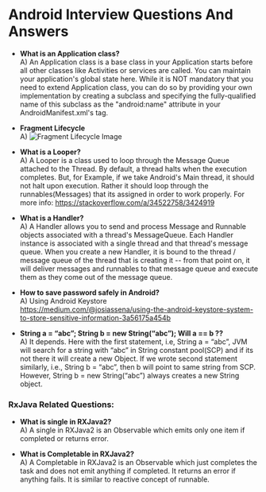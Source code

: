 # Android Interview Questions And Answers

* **What is an Application class?**<br/>
A) An Application class is a base class in your Application starts before all other classes like Activities or services are called. You can maintain your application's global state here. While it is NOT mandatory that you need to extend Application class, you can do so by providing your own implementation by creating a subclass and specifying the fully-qualified name of this subclass as the "android:name" attribute in your AndroidManifest.xml's <application> tag.

* **Fragment Lifecycle**<br/>
A) ![Fragment Lifecycle Image](https://github.com/vamsitallapudi/Android-Interview-Questions-And-Answers/blob/master/assets/fragment_lifecycle.png)


* **What is a Looper?**<br/>
A) A Looper is a class used to loop through the Message Queue attached to the Thread. By default, a thread halts when the execution completes. But, for Example, if we take Android's Main thread, it should not halt upon execution.
Rather it should loop through the runnables(Messages) that its assigned in order to work properly. For more info:
https://stackoverflow.com/a/34522758/3424919

* **What is a Handler?**<br/>
A) A Handler allows you to send and process Message and Runnable objects associated with a thread's MessageQueue. Each Handler instance is associated with a single thread and that thread's message queue. When you create a new Handler, it is bound to the thread / message queue of the thread that is creating it -- from that point on, it will deliver messages and runnables to that message queue and execute them as they come out of the message queue.

* **How to save password safely in Android?**<br/>
A) Using Android Keystore<br/>
https://medium.com/@josiassena/using-the-android-keystore-system-to-store-sensitive-information-3a56175a454b

* **String a = “abc”;  String b = new String(“abc”); Will a == b ??**<br/>
A) It depends. Here with the first statement, i.e, String a = “abc”, JVM will search for a string with “abc” in String constant pool(SCP) and if its not there it will create a new Object.
If we wrote second statement similarly, i.e., String b = “abc”, then b will point to same string from SCP.
However, String b = new String(“abc”) always creates a new String object.

### RxJava Related Questions:

* **What is single in RXJava2?**<br/>
A) A single in RXJava2 is an Observable which emits only one item if completed or returns error.

* **What is Completable in RXJava2?** <br/>
A) A Completable in RXJava2 is an Observable which just completes the task and does not emit anything if completed. It returns an error if anything fails.
It is similar to reactive concept of runnable.
